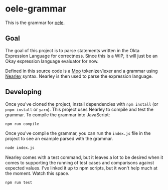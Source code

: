 # oele-grammar

This is the grammar for [oele](https://github.com/mgarbacz/oele).

## Goal

The goal of this project is to parse statements written in the Okta Expression Language for correctness. Since this is a WIP, it will just be an Okay expression language evaluator for now.

Defined in this source code is a [Moo](https://github.com/no-context/moo) tokenizer/lexer and a grammar using [Nearley](https://nearley.js.org/) syntax. Nearley is then used to parse the expression language.

## Developing

Once you've cloned the project, install dependencies with `npm install` (or `pnpm install` or `yarn`). This project uses Nearley to compile and test the grammar. To compile the grammar into JavaScript:

```bash
npm run compile
```

Once you've compile the grammar, you can run the `index.js` file in the project to see an example parsed with the grammar.

```bash
node index.js
```

Nearley comes with a test command, but it leaves a lot to be desired when it comes to supporting the running of test cases and comparisons against expected values. I've linked it up to npm scripts, but it won't help much at the moment. Watch this space.

```bash
npm run test
```